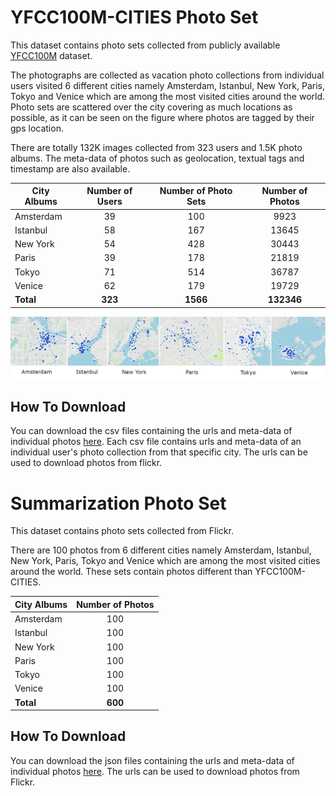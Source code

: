 # YFCC100M-CITIES Photo Set
This dataset contains photo sets collected from publicly available [YFCC100M](http://projects.dfki.uni-kl.de/yfcc100m/) dataset. 

The photographs are collected as vacation photo collections from individual users visited 6 different cities namely Amsterdam, Istanbul, New York, Paris, Tokyo and Venice which are among the most visited cities around the world. Photo sets are scattered over the city covering as much locations as possible, as it can be seen on the figure where photos are tagged by their gps location.

There are totally 132K images collected from 323 users and 1.5K photo albums. The meta-data of photos such as geolocation, textual tags and timestamp are also available.

| City Albums | Number of Users | Number of Photo Sets | Number of Photos |
|-------------|:---------------:|:--------------------:|:----------------:|
| Amsterdam   | 39              | 100                  | 9923             |
| Istanbul    | 58              | 167                  | 13645            |
| New York    | 54              | 428                  | 30443            |
| Paris       | 39              | 178                  | 21819            |
| Tokyo       | 71              | 514                  | 36787            |
| Venice      | 62              | 179                  | 19729            |
| **Total**   | **323**         | **1566**             | **132346**       |

![](population-densities.png)

## How To Download

You can download the csv files containing the urls and meta-data of individual photos [here](./yfcmmf00m-cities.zip). Each csv file contains urls and meta-data of an individual user's photo collection from that specific city. The urls can be used to download photos from flickr.

# Summarization Photo Set
This dataset contains photo sets collected from Flickr.

There are 100 photos from 6 different cities namely Amsterdam, Istanbul, New York, Paris, Tokyo and Venice which are among the most visited cities around the world. These sets contain photos different than YFCC100M-CITIES.

| City Albums | Number of Photos |
|-------------|:----------------:|
| Amsterdam   | 100              |
| Istanbul    | 100              |
| New York    | 100              |
| Paris       | 100              |
| Tokyo       | 100              |
| Venice      | 100              |
| **Total**   | **600**          |

## How To Download

You can download the json files containing the urls and meta-data of individual photos [here](./summary-set.zip). The urls can be used to download photos from Flickr.
